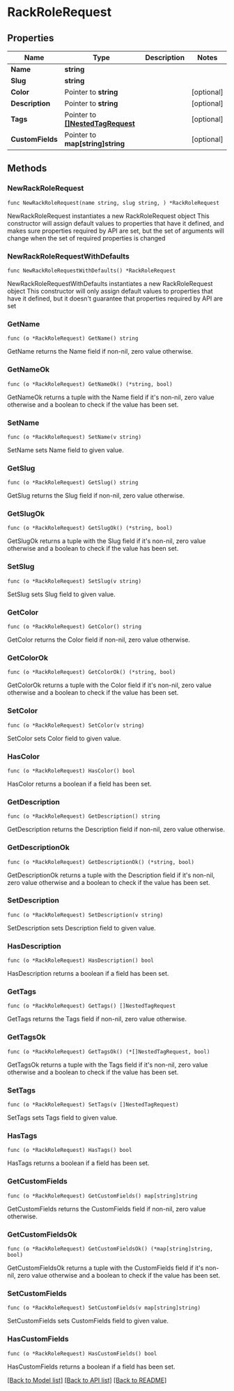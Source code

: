 # RackRoleRequest

## Properties

Name | Type | Description | Notes
------------ | ------------- | ------------- | -------------
**Name** | **string** |  | 
**Slug** | **string** |  | 
**Color** | Pointer to **string** |  | [optional] 
**Description** | Pointer to **string** |  | [optional] 
**Tags** | Pointer to [**[]NestedTagRequest**](NestedTagRequest.md) |  | [optional] 
**CustomFields** | Pointer to **map[string]string** |  | [optional] 

## Methods

### NewRackRoleRequest

`func NewRackRoleRequest(name string, slug string, ) *RackRoleRequest`

NewRackRoleRequest instantiates a new RackRoleRequest object
This constructor will assign default values to properties that have it defined,
and makes sure properties required by API are set, but the set of arguments
will change when the set of required properties is changed

### NewRackRoleRequestWithDefaults

`func NewRackRoleRequestWithDefaults() *RackRoleRequest`

NewRackRoleRequestWithDefaults instantiates a new RackRoleRequest object
This constructor will only assign default values to properties that have it defined,
but it doesn't guarantee that properties required by API are set

### GetName

`func (o *RackRoleRequest) GetName() string`

GetName returns the Name field if non-nil, zero value otherwise.

### GetNameOk

`func (o *RackRoleRequest) GetNameOk() (*string, bool)`

GetNameOk returns a tuple with the Name field if it's non-nil, zero value otherwise
and a boolean to check if the value has been set.

### SetName

`func (o *RackRoleRequest) SetName(v string)`

SetName sets Name field to given value.


### GetSlug

`func (o *RackRoleRequest) GetSlug() string`

GetSlug returns the Slug field if non-nil, zero value otherwise.

### GetSlugOk

`func (o *RackRoleRequest) GetSlugOk() (*string, bool)`

GetSlugOk returns a tuple with the Slug field if it's non-nil, zero value otherwise
and a boolean to check if the value has been set.

### SetSlug

`func (o *RackRoleRequest) SetSlug(v string)`

SetSlug sets Slug field to given value.


### GetColor

`func (o *RackRoleRequest) GetColor() string`

GetColor returns the Color field if non-nil, zero value otherwise.

### GetColorOk

`func (o *RackRoleRequest) GetColorOk() (*string, bool)`

GetColorOk returns a tuple with the Color field if it's non-nil, zero value otherwise
and a boolean to check if the value has been set.

### SetColor

`func (o *RackRoleRequest) SetColor(v string)`

SetColor sets Color field to given value.

### HasColor

`func (o *RackRoleRequest) HasColor() bool`

HasColor returns a boolean if a field has been set.

### GetDescription

`func (o *RackRoleRequest) GetDescription() string`

GetDescription returns the Description field if non-nil, zero value otherwise.

### GetDescriptionOk

`func (o *RackRoleRequest) GetDescriptionOk() (*string, bool)`

GetDescriptionOk returns a tuple with the Description field if it's non-nil, zero value otherwise
and a boolean to check if the value has been set.

### SetDescription

`func (o *RackRoleRequest) SetDescription(v string)`

SetDescription sets Description field to given value.

### HasDescription

`func (o *RackRoleRequest) HasDescription() bool`

HasDescription returns a boolean if a field has been set.

### GetTags

`func (o *RackRoleRequest) GetTags() []NestedTagRequest`

GetTags returns the Tags field if non-nil, zero value otherwise.

### GetTagsOk

`func (o *RackRoleRequest) GetTagsOk() (*[]NestedTagRequest, bool)`

GetTagsOk returns a tuple with the Tags field if it's non-nil, zero value otherwise
and a boolean to check if the value has been set.

### SetTags

`func (o *RackRoleRequest) SetTags(v []NestedTagRequest)`

SetTags sets Tags field to given value.

### HasTags

`func (o *RackRoleRequest) HasTags() bool`

HasTags returns a boolean if a field has been set.

### GetCustomFields

`func (o *RackRoleRequest) GetCustomFields() map[string]string`

GetCustomFields returns the CustomFields field if non-nil, zero value otherwise.

### GetCustomFieldsOk

`func (o *RackRoleRequest) GetCustomFieldsOk() (*map[string]string, bool)`

GetCustomFieldsOk returns a tuple with the CustomFields field if it's non-nil, zero value otherwise
and a boolean to check if the value has been set.

### SetCustomFields

`func (o *RackRoleRequest) SetCustomFields(v map[string]string)`

SetCustomFields sets CustomFields field to given value.

### HasCustomFields

`func (o *RackRoleRequest) HasCustomFields() bool`

HasCustomFields returns a boolean if a field has been set.


[[Back to Model list]](../README.md#documentation-for-models) [[Back to API list]](../README.md#documentation-for-api-endpoints) [[Back to README]](../README.md)


